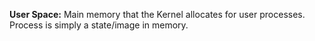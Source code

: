 <p><b>User Space:</b> Main memory that the Kernel allocates for user processes.
Process is simply a state/image in memory.</p>
